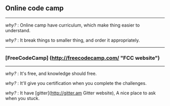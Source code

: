 ## Online code camp
---
*why?* : Online camp have curriculum, which make thing easier to understand.

*why?* : It break things to smaller thing, and order it appropriately.

---
### [FreeCodeCamp] (http://freecodecamp.com/ "FCC website")
---
*why?* : It's free, and knowledge should free.

*why?* : It'll give you certification when you complete the challenges.

*why?* : It have [gitter](http://gitter.am Gitter website), A nice place to ask when you stuck.
